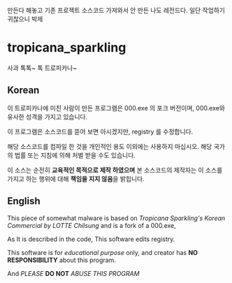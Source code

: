 만든다 해놓고 기존 프로젝트 소스코드 가져와서 안 만든 나도 레전드다. 
일단 작업하기 귀찮으니 박제

# tropicana_sparkling
사과 톡톡~ 톡 트로피카나~
## Korean
이 트로피카나에 미친 사람이 만든 프로그램은 000.exe 의 포크 버전이며,
000.exe와 유사한 성격을 가지고 있습니다.

이 프로그램은 소스코드를 뜯어 보면 아시겠지만, registry 를 수정합니다.

해당 소스코드를 컴파일 한 것을 개인적인 용도 이외에는 사용하지 마십시오.
해당 국가의 법률 또는 지침에 의해 처벌 받을 수도 있습니다.

이 소스는 순전히 **교육적인 목적으로 제작 하였으며** 본 소스코드의 제작자는
이 소스를 가지고 하는 행위에 대해 **책임을 지지 않음**을 밝힙니다.

## English
This piece of somewhat malware is based on
*Tropicana Sparkling's Korean Commercial by LOTTE Chilsung*
and is a fork of a 000.exe,

As It is described in the code, This software edits registry.

This software is for *educational purpose* only,
and creator has **NO RESPONSIBILITY** about this program.

And *PLEASE* **DO NOT** *ABUSE THIS PROGRAM*
